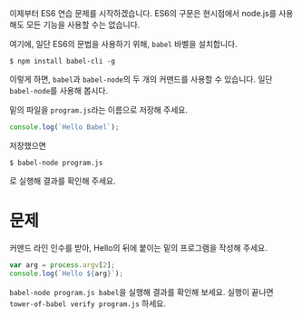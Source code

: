 이제부터 ES6 연습 문제를 시작하겠습니다.
ES6의 구문은 현시점에서 node.js를 사용해도 모든 기능을 사용할 수는 없습니다.

여기에, 일단 ES6의 문법을 사용하기 위해, `babel` 바벨을 설치합니다.

```shell
$ npm install babel-cli -g
```

이렇게 하면, `babel`과 `babel-node`의 두 개의 커맨드를 사용할 수 있습니다.
일단 `babel-node`를 사용해 봅시다.

밑의 파일을 `program.js`라는 이름으로 저장해 주세요.

```javascript
console.log(`Hello Babel`);
```

저장했으면

```shell
$ babel-node program.js
```

로 실행해 결과를 확인해 주세요.

# 문제

커맨드 라인 인수를 받아, Hello의 뒤에 붙이는 밑의 프로그램을 작성해 주세요.

```javascript
var arg = process.argv[2];
console.log(`Hello ${arg}`);
```

`babel-node program.js babel`을 실행해 결과를 확인해 보세요.
실행이 끝나면 `tower-of-babel verify program.js` 하세요.
